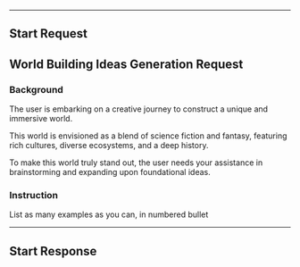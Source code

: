 
--------------------------------------------------------
Start Request
--------------------------------------------------------

## World Building Ideas Generation Request

### Background

The user is embarking on a creative journey to construct a unique and immersive world.

This world is envisioned as a blend of science fiction and fantasy,
featuring rich cultures,
diverse ecosystems,
and a deep history.

To make this world truly stand out, the user needs your assistance in brainstorming and expanding upon foundational ideas.

### Instruction

List as many examples as you can, in numbered bullet


--------------------------------------------------------
Start Response
--------------------------------------------------------
